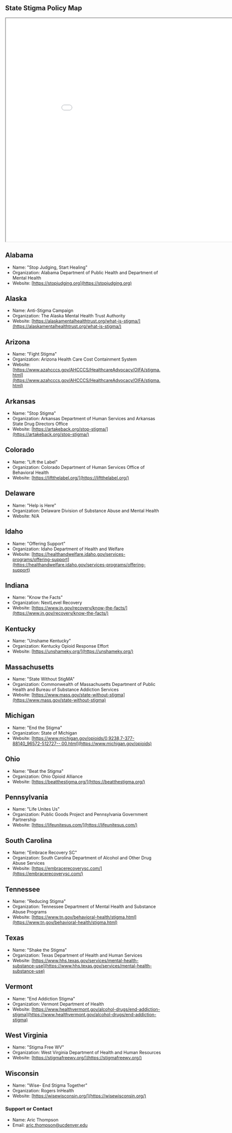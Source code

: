 ## State Stigma Policy Map

<iframe src="stigma_campaign_map.html" height="720" width="960"></iframe>

## Alabama
- Name: "Stop Judging, Start Healing"
- Organization: Alabama Department of Public Health and Department of Mental Health
- Website: [https://stopjudging.org](https://stopjudging.org)

## Alaska
- Name: Anti-Stigma Campaign
- Organization: The Alaska Mental Health Trust Authority
- Website: [https://alaskamentalhealthtrust.org/what-is-stigma/](https://alaskamentalhealthtrust.org/what-is-stigma/)

## Arizona
- Name: "Fight Stigma"
- Organization: Arizona Health Care Cost Containment System
- Website: [https://www.azahcccs.gov/AHCCCS/HealthcareAdvocacy/OIFA/stigma.html](https://www.azahcccs.gov/AHCCCS/HealthcareAdvocacy/OIFA/stigma.html)

## Arkansas
- Name: "Stop Stigma"
- Organization: Arkansas Department of Human Services and Arkansas State Drug Directors Office
- Website: [https://artakeback.org/stop-stigma/](https://artakeback.org/stop-stigma/)

## Colorado
- Name: "Lift the Label"
- Organization: Colorado Department of Human Services Office of Behavioral Health
- Website: [https://liftthelabel.org/](https://liftthelabel.org/)

## Delaware
- Name: "Help is Here"
- Organization: Delaware Division of Substance Abuse and Mental Health
- Website: N/A

## Idaho
- Name: "Offering Support"
- Organization: Idaho Department of Health and Welfare
- Website: [https://healthandwelfare.idaho.gov/services-programs/offering-support](https://healthandwelfare.idaho.gov/services-programs/offering-support)

## Indiana
- Name: "Know the Facts"
- Organization: NextLevel Recovery
- Website: [https://www.in.gov/recovery/know-the-facts/](https://www.in.gov/recovery/know-the-facts/)

## Kentucky
- Name: "Unshame Kentucky"
- Organization: Kentucky Opioid Response Effort
- Website: [https://unshameky.org/](https://unshameky.org/)

## Massachusetts
- Name: "State Without StigMA"
- Organization: Commonwealth of Massachusetts Department of Public Health and Bureau of Substance Addiction Services
- Website: [https://www.mass.gov/state-without-stigma](https://www.mass.gov/state-without-stigma)

## Michigan
- Name: "End the Stigma"
- Organization: State of Michigan
- Website: [https://www.michigan.gov/opioids/0,9238,7-377-88140_96572-512727--,00.html](https://www.michigan.gov/opioids)

## Ohio
- Name: "Beat the Stigma"
- Organization: Ohio Opioid Alliance
- Website: [https://beatthestigma.org/](https://beatthestigma.org/)

## Pennsylvania
- Name: "Life Unites Us"
- Organization: Public Goods Project and Pennsylvania Government Partnership
- Website: [https://lifeunitesus.com/](https://lifeunitesus.com/)

## South Carolina
- Name: "Embrace Recovery SC"
- Organization: South Carolina Department of Alcohol and Other Drug Abuse Services
- Website: [https://embracerecoverysc.com/](https://embracerecoverysc.com/)

## Tennessee
- Name: "Reducing Stigma"
- Organization: Tennessee Department of Mental Health and Substance Abuse Programs
- Website: [https://www.tn.gov/behavioral-health/stigma.html](https://www.tn.gov/behavioral-health/stigma.html)

## Texas
- Name: "Shake the Stigma"
- Organization: Texas Department of Health and Human Services
- Website: [https://www.hhs.texas.gov/services/mental-health-substance-use](https://www.hhs.texas.gov/services/mental-health-substance-use)

## Vermont
- Name: "End Addiction Stigma"
- Organization: Vermont Department of Health
- Website: [https://www.healthvermont.gov/alcohol-drugs/end-addiction-stigma](https://www.healthvermont.gov/alcohol-drugs/end-addiction-stigma)

## West Virginia
- Name: "Stigma Free WV"
- Organization: West Virginia Department of Health and Human Resources
- Website: [https://stigmafreewv.org/](https://stigmafreewv.org/)

## Wisconsin
- Name: "Wise- End Stigma Together"
- Organization: Rogers InHealth
- Website: [https://wisewisconsin.org/](https://wisewisconsin.org/)

### Support or Contact
- Name: Aric Thompson
- Email: [aric.thompson@ucdenver.edu]()
